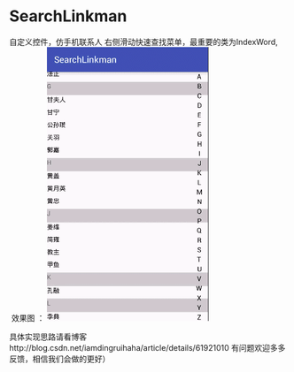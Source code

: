 

# SearchLinkman

自定义控件，仿手机联系人 右侧滑动快速查找菜单，最重要的类为IndexWord,
 效果图 ：
 ![效果图](https://github.com/385841539/SearchLinkman/blob/master/app/src/main/res/drawable/searchlixnren.gif)
 
 
 
具体实现思路请看博客http://blog.csdn.net/iamdingruihaha/article/details/61921010
有问题欢迎多多反馈，相信我们会做的更好）
